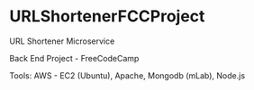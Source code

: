 # URLShortenerFCCProject
URL Shortener Microservice

Back End Project - FreeCodeCamp

Tools:  AWS - EC2 (Ubuntu), Apache, Mongodb (mLab), Node.js
